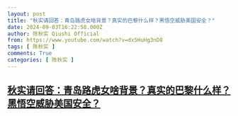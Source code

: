```yaml
---
layout: post
title: "秋实请回答：青岛路虎女啥背景？真实的巴黎什么样？黑悟空威胁美国安全？"
date: 2024-09-03T16:22:58.000Z
author: 陈秋实 Qiushi Official
from: https://www.youtube.com/watch?v=dx5HuHg3nD8
tags: [ 陈秋实 ]
comments: True
categories: [ 陈秋实 ]
---
```

<!--1725380578000-->
[秋实请回答：青岛路虎女啥背景？真实的巴黎什么样？黑悟空威胁美国安全？](https://www.youtube.com/watch?v=dx5HuHg3nD8)
------

<div>

</div>
